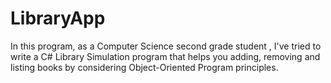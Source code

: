 # LibraryApp

In this program, as a Computer Science second grade student ,  I've tried to write a C# Library Simulation program that helps you adding, removing and listing books by considering Object-Oriented Program principles.

